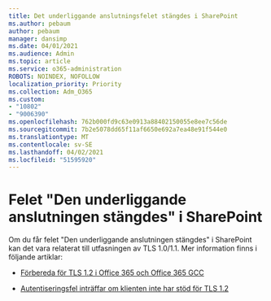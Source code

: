 ```yaml
---
title: Det underliggande anslutningsfelet stängdes i SharePoint
ms.author: pebaum
author: pebaum
manager: dansimp
ms.date: 04/01/2021
ms.audience: Admin
ms.topic: article
ms.service: o365-administration
ROBOTS: NOINDEX, NOFOLLOW
localization_priority: Priority
ms.collection: Adm_O365
ms.custom:
- "10802"
- "9006390"
ms.openlocfilehash: 762b000fd9c63e0913a88402150055e8ee7c56de
ms.sourcegitcommit: 7b2e5078dd65f11af6650e692a7ea48e91f544e0
ms.translationtype: MT
ms.contentlocale: sv-SE
ms.lasthandoff: 04/02/2021
ms.locfileid: "51595920"
---
```

# <a name="the-underlying-connection-was-closed-error-in-sharepoint"></a>Felet "Den underliggande anslutningen stängdes" i SharePoint

Om du får felet "Den underliggande anslutningen stängdes" i SharePoint kan det vara relaterat till utfasningen av TLS 1.0/1.1. Mer information finns i följande artiklar:

- [Förbereda för TLS 1.2 i Office 365 och Office 365 GCC](https://docs.microsoft.com/microsoft-365/compliance/prepare-tls-1.2-in-office-365?view=o365-worldwide)

- [Autentiseringsfel inträffar om klienten inte har stöd för TLS 1.2](https://review.docs.microsoft.com/sharepoint/troubleshoot/administration/authentication-errors-tls12-support)